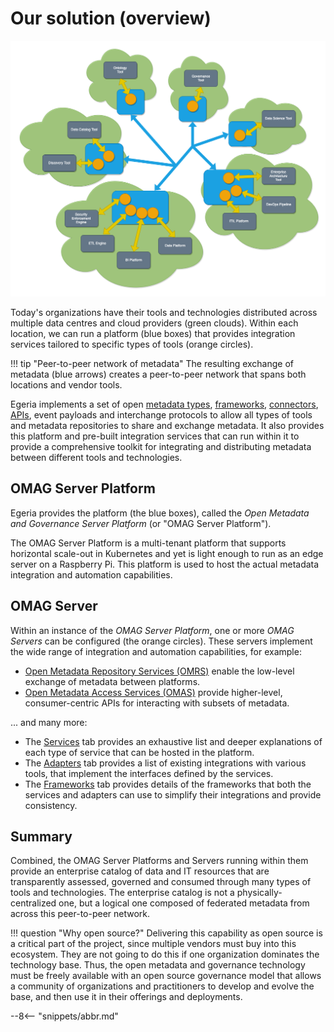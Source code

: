 <!-- SPDX-License-Identifier: CC-BY-4.0 -->
<!-- Copyright Contributors to the Egeria project. -->

# Our solution (overview)

![Distrubted operation](egeria-distributed-operation.png)

Today's organizations have their tools and technologies distributed across multiple data
centres and cloud providers (green clouds). Within each location, we can run a platform
(blue boxes) that provides integration services tailored to specific types of tools (orange
circles).

!!! tip "Peer-to-peer network of metadata"
    The resulting exchange of metadata (blue arrows) creates a peer-to-peer network that
    spans both locations and vendor tools.

Egeria implements a set of open [metadata types](types/), [frameworks](frameworks/),
[connectors](adapters/), [APIs](services/), event payloads and interchange protocols to
allow all types of tools and metadata repositories to share and exchange metadata. It also
provides this platform and pre-built integration services that can run within it to provide
a comprehensive toolkit for integrating and distributing metadata between different
tools and technologies.

## OMAG Server Platform

Egeria provides the platform (the blue boxes), called the _Open Metadata and Governance
Server Platform_ (or "OMAG Server Platform").

The OMAG Server Platform is a multi-tenant platform that supports horizontal scale-out in
Kubernetes and yet is light enough to run as an edge server on a Raspberry Pi. This platform
is used to host the actual metadata integration and automation capabilities.

## OMAG Server

Within an instance of the _OMAG Server Platform_, one or more _OMAG Servers_ can be
configured (the orange circles). These servers implement the wide range of integration and
automation capabilities, for example:

- [Open Metadata Repository Services (OMRS)](../services/omrs.md) enable the low-level exchange of metadata
  between platforms.
- [Open Metadata Access Services (OMAS)](../services/omas.md) provide higher-level, consumer-centric APIs for
  interacting with subsets of metadata.

... and many more:

- The [Services](../services/omrs.md) tab provides an exhaustive list and deeper explanations
  of each type of service that can be hosted in the platform.
- The [Adapters](../adapters/repos.md) tab provides a list of existing integrations with
  various tools, that implement the interfaces defined by the services.
- The [Frameworks](../frameworks/alf.md) tab provides details of the frameworks that both
  the services and adapters can use to simplify their integrations and provide consistency.

## Summary

Combined, the OMAG Server Platforms and Servers running within them provide an enterprise
catalog of data and IT resources that are transparently assessed, governed and consumed
through many types of tools and technologies. The enterprise catalog is not a
physically-centralized one, but a logical one composed of federated metadata from across
this peer-to-peer network.

!!! question "Why open source?"
    Delivering this capability as open source is a critical part of the project,
    since multiple vendors must buy into this ecosystem. They are not going to do this if
    one organization dominates the technology base. Thus, the open metadata and governance
    technology must be freely available with an open source governance model that allows a
    community of organizations and practitioners to develop and evolve the base, and then use
    it in their offerings and deployments.

--8<-- "snippets/abbr.md"
